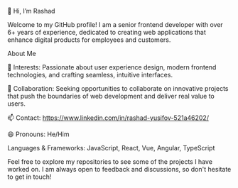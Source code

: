 👋 Hi, I’m Rashad

Welcome to my GitHub profile! I am a senior frontend developer with over 6+ years of experience, dedicated to creating web applications that enhance digital products for employees and customers.

About Me

👀 Interests: Passionate about user experience design, modern frontend technologies, and crafting seamless, intuitive interfaces.

💼 Collaboration: Seeking opportunities to collaborate on innovative projects that push the boundaries of web development and deliver real value to users.

📫 Contact: https://www.linkedin.com/in/rashad-yusifov-521a46202/

😄 Pronouns: He/Him

Languages & Frameworks: JavaScript, React, Vue, Angular, TypeScript

Feel free to explore my repositories to see some of the projects I have worked on. I am always open to feedback and discussions, so don't hesitate to get in touch!
